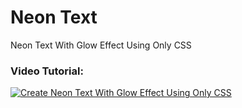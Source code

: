 # Neon Text
Neon Text With Glow Effect Using Only CSS

<h3>Video Tutorial:</h3>

[![Create Neon Text With Glow Effect Using Only CSS
](https://img.youtube.com/vi/M4KMlhtqPpw/maxresdefault.jpg)](https://www.youtube.com/watch?v=M4KMlhtqPpw "Create Neon Text With Glow Effect Using Only CSS
")


